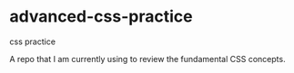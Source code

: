 # advanced-css-practice
css practice

A repo that I am currently using to review the fundamental CSS concepts.